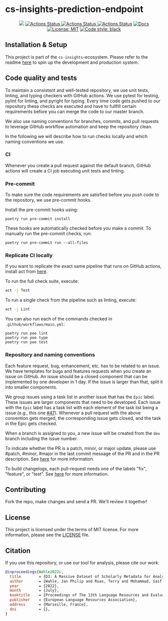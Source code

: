 # cs-insights-prediction-endpoint

<p align="center">
<a href="https://codecov.io/gh/gipplab/cs-insights-prediction-endpoint"><img src="https://codecov.io/gh/gipplab/cs-insights-prediction-endpoint/branch/main/graph/badge.svg?token=7CL6B5LNKP"/></a>    
<a href="https://github.com/gipplab/cs-insights-prediction-endpoint/actions/workflows/release.yml"><img alt="Actions Status" src="https://github.com/gipplab/cs-insights-prediction-endpoint/actions/workflows/release.yml/badge.svg?branch=dev">    
<a href="https://github.com/gipplab/cs-insights-prediction-endpoint/actions/workflows/main.yml"><img alt="Actions Status" src="https://github.com/gipplab/cs-insights-prediction-endpoint/actions/workflows/main.yml/badge.svg?branch=dev">
<a href="https://github.com/gipplab/cs-insights-prediction-endpoint/releases"><img alt="Actions Status" src="https://img.shields.io/github/v/release/gipplab/cs-insights-prediction-endpoint"></a>
<a href="https://gipplab.github.io/cs-insights-prediction-endpoint/"><img alt="Docs" src="https://img.shields.io/badge/Docs-gh--pages-blue"></a>
<a href="https://github.com/gipplab/cs-insights-prediction-endpoint/blob/master/LICENSE"><img alt="License: MIT" src="https://black.readthedocs.io/en/stable/_static/license.svg"></a>
<a href="https://github.com/psf/black"><img alt="Code style: black" src="https://img.shields.io/badge/code%20style-black-000000.svg"></a>
</p>

## Installation & Setup

This project is part of the `cs-insights`-ecosystem. Please refer to the readme [here](https://github.com/gipplab/cs-insights-main) to spin up the development and production system.

## Code quality and tests

To maintain a consistent and well-tested repository, we use unit tests, linting, and typing checkers with GitHub actions. We use pytest for testing, pylint for linting, and pyright for typing.
Every time code gets pushed to our repository these checks are executed and have to fullfill certain requirements before you can merge the code to our master branch.

We also use naming conventions for branches, commits, and pull requests to leverage GitHub workflow automation and keep the repository clean.

In the following we will describe how to run checks locally and which naming conventions we use.

### CI

Whenever you create a pull request against the default branch, GitHub actions will create a CI job executing unit tests and linting.

### Pre-commit

To make sure the code requirements are satisfied before you push code to the repository, we use pre-commit hooks.

Install the pre-commit hooks using:

```console
poetry run pre-commit install
```

These hooks are automatically checked before you make a commit. To manually run the pre-commit checks, run:

```console
poetry run pre-commit run --all-files
```

### Replicate CI locally

If you want to replicate the exact same pipeline that runs on GitHub actions, install act from [here](https://github.com/nektos/act).

To run the full check suite, execute:

```sh
act -j Test
```

To run a single check from the pipeline such as linting, execute:

```sh
act -j Lint
```

You can also run each of the commands checked in `.github/workflows/main.yml`:

```console
poetry run poe lint
poetry run poe type
poetry run poe test
```

### Repository and naming conventions

Each feature request, bug, enhancement, etc. has to be related to an issue. We have templates for bugs and features requests when you create an issue on GitHub.
An issue should be a closed component that can be implemented by one developer in 1 day. If the issue is larger than that, split it into smaller components.

We group issues using a task list in another issue that has the `Epic` label. These issues are larger components that need to be developed.
Each issue with the `Epic` label has a task list with each element of the task list being a issue (e.g., this one [#47](https://github.com/gipplab/cs-insights-crawler/issues/47)).
Whenever a pull request with the above convention gets merged, the corresponding issue gets closed, and the task in the Epic gets checked.

When a branch is assigned to you, a new issue will be created from the `dev` branch including the issue number.

To indicate whether the PR is a patch, minor, or major update, please use #patch, #minor, #major in the last commit message of the PR and in the PR description.
See [here](https://github.com/anothrNick/github-tag-action) for more information.

To build changelogs, each pull-request needs one of the labels "fix", "feature", or "test". See [here](https://github.com/mikepenz/release-changelog-builder-action) for more information.

## Contributing

Fork the repo, make changes and send a PR. We'll review it together!

## License
This project is licensed under the terms of MIT license. For more information, please see the [LICENSE](LICENSE) file.

## Citation
If you use this repository, or use our tool for analysis, please cite our work:

```bib
@inproceedings{Wahle2022c,
  title        = {D3: A Massive Dataset of Scholarly Metadata for Analyzing the State of Computer Science Research},
  author       = {Wahle, Jan Philip and Ruas, Terry and Mohammad, Saif M. and Gipp, Bela},
  year         = {2022},
  month        = {July},
  booktitle    = {Proceedings of The 13th Language Resources and Evaluation Conference},
  publisher    = {European Language Resources Association},
  address      = {Marseille, France},
  doi          = {},
}
```
